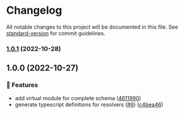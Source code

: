 # Changelog

All notable changes to this project will be documented in this file. See [standard-version](https://github.com/conventional-changelog/standard-version) for commit guidelines.

### [1.0.1](https://github.com/tobiasdiez/nuxt-graphql-server/compare/v1.0.0...v1.0.1) (2022-10-28)

## 1.0.0 (2022-10-27)

### 🔖 Features

- add virtual module for complete schema ([4611990](https://github.com/tobiasdiez/nuxt-graphql-server/commit/46119903f756bed39e58122e8715bd245e2c779b))
- generate typescript definitions for resolvers ([#6](https://github.com/tobiasdiez/nuxt-graphql-server/issues/6)) ([c4bea46](https://github.com/tobiasdiez/nuxt-graphql-server/commit/c4bea460359f65a80cfc061345d7b80bb0def6b1))
